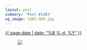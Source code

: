 ```yaml
---
layout: post
summary: 'Post #1483'
og_image: 1483-960.jpg
---
```


<div class="post">
 <time>
  <a href="/1483">
   {{ page.date | date: "%B %-d, %Y" }}
  </a>
 </time>
 <a href="/1483">
  <figure data-taken="9/6/2021">
   <img sizes="(min-width: 700px) 50vw, calc(100vw - 2rem)" src="{{ site.assets_url }}/1483-480.jpg" srcset="{{ site.assets_url }}/1483-240.jpg 240w, {{ site.assets_url }}/1483-480.jpg 480w, {{ site.assets_url }}/1483-720.jpg 720w, {{ site.assets_url }}/1483-960.jpg 960w"/>
  </figure>
 </a>
</div>
